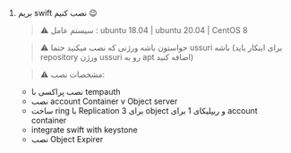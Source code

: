 1. بریم swift نصب کنیم :wink:
    > :warning: سیستم عامل : ubuntu 18.04  | ubuntu 20.04 | CentOS 8

    > :warning: حواستون باشه ورژنی که نصب میکنید حتما ussuri باشه (برای اینکار باید repository ورژن ussuri رو به apt اضافه کنید)

    > :warning: مشخصات نصب:  
    - نصب پراکسی با tempauth
    - نصب account Container v Object server
    - ساخت ring با  Replication 3 برای object و ریپلیکای 1 برای account container
    - integrate swift with keystone
    - نصب Object Expirer
